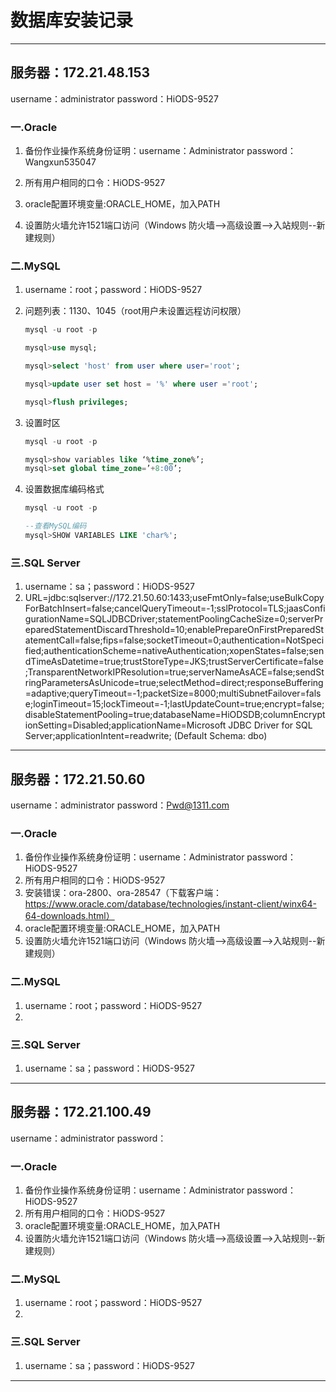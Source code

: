 # 数据库安装记录 

---

## 服务器：172.21.48.153

username：administrator password：HiODS-9527

### 一.Oracle

1. 备份作业操作系统身份证明：username：Administrator password：Wangxun535047

2. 所有用户相同的口令：HiODS-9527
3. oracle配置环境变量:ORACLE_HOME，加入PATH
4. 设置防火墙允许1521端口访问（Windows 防火墙-->高级设置-->入站规则--新建规则）

### 二.MySQL

1. username：root；password：HiODS-9527

2. 问题列表：1130、1045（root用户未设置远程访问权限）

   ```sql
   mysql -u root -p
   
   mysql>use mysql;
   
   mysql>select 'host' from user where user='root';
   
   mysql>update user set host = '%' where user ='root';
   
   mysql>flush privileges;
   ```
   
3. 设置时区

   ```sql
   mysql -u root -p
   
   mysql>show variables like ‘%time_zone%’;
   mysql>set global time_zone=’+8:00’;
   ```

4. 设置数据库编码格式

   ```sql
   mysql -u root -p
   
   --查看MySQL编码
   mysql>SHOW VARIABLES LIKE 'char%';
   ```

   

### 三.SQL Server

1. username：sa；password：HiODS-9527
2. URL=jdbc:sqlserver://172.21.50.60:1433;useFmtOnly=false;useBulkCopyForBatchInsert=false;cancelQueryTimeout=-1;sslProtocol=TLS;jaasConfigurationName=SQLJDBCDriver;statementPoolingCacheSize=0;serverPreparedStatementDiscardThreshold=10;enablePrepareOnFirstPreparedStatementCall=false;fips=false;socketTimeout=0;authentication=NotSpecified;authenticationScheme=nativeAuthentication;xopenStates=false;sendTimeAsDatetime=true;trustStoreType=JKS;trustServerCertificate=false;TransparentNetworkIPResolution=true;serverNameAsACE=false;sendStringParametersAsUnicode=true;selectMethod=direct;responseBuffering=adaptive;queryTimeout=-1;packetSize=8000;multiSubnetFailover=false;loginTimeout=15;lockTimeout=-1;lastUpdateCount=true;encrypt=false;disableStatementPooling=true;databaseName=HiODSDB;columnEncryptionSetting=Disabled;applicationName=Microsoft JDBC Driver for SQL Server;applicationIntent=readwrite; (Default Schema: dbo)

***

## 服务器：172.21.50.60

username：administrator password：Pwd@1311.com

### 一.Oracle

1. 备份作业操作系统身份证明：username：Administrator password：HiODS-9527
2. 所有用户相同的口令：HiODS-9527
3. 安装错误：ora-2800、ora-28547（下载客户端：https://www.oracle.com/database/technologies/instant-client/winx64-64-downloads.html）
4. oracle配置环境变量:ORACLE_HOME，加入PATH
5. 设置防火墙允许1521端口访问（Windows 防火墙-->高级设置-->入站规则--新建规则）

### 二.MySQL

1. username：root；password：HiODS-9527
2. 

### 三.SQL Server

1. username：sa；password：HiODS-9527

---

## 服务器：172.21.100.49

username：administrator password：

### 一.Oracle

1. 备份作业操作系统身份证明：username：Administrator password：HiODS-9527
2. 所有用户相同的口令：HiODS-9527
3. oracle配置环境变量:ORACLE_HOME，加入PATH
4. 设置防火墙允许1521端口访问（Windows 防火墙-->高级设置-->入站规则--新建规则）

### 二.MySQL

1. username：root；password：HiODS-9527
2. 

### 三.SQL Server

1. username：sa；password：HiODS-9527

---